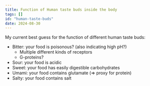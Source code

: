 ```yaml
---
title: Function of Human taste buds inside the body
tags: []
id: "human-taste-buds"
date: 2024-08-30
---
```





My current best guess for the function of different human taste buds:

-   Bitter: your food is poisonous? (also indicating high pH?)
    -   Multiple different kinds of receptors
    -   G-proteins?
-   Sour: your food is acidic
-   Sweet: your food has easily digestible carbohydrates
-   Umami: your food contains glutamate (=\> proxy for protein)
-   Salty: your food contains salt
